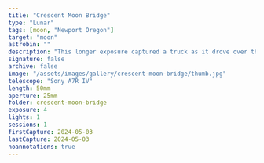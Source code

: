 ```yaml
---
title: "Crescent Moon Bridge"
type: "Lunar"
tags: [moon, "Newport Oregon"]
target: "moon"
astrobin: ""
description: "This longer exposure captured a truck as it drove over the bridge. The red streak is light trails from its brake lights. Can you see the crescent moon? I"
signature: false
archive: false
image: "/assets/images/gallery/crescent-moon-bridge/thumb.jpg"
telescope: "Sony A7R IV"
length: 50mm
aperture: 25mm
folder: crescent-moon-bridge
exposure: 4
lights: 1
sessions: 1
firstCapture: 2024-05-03
lastCapture: 2024-05-03
noannotations: true
---
```

